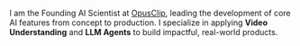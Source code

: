I am the Founding AI Scientist at [OpusClip](https://www.opus.pro/), leading the development of core AI features from concept to production. I specialize in applying **Video Understanding** and **LLM Agents** to build impactful, real-world products.
